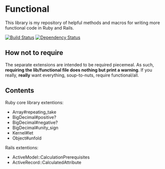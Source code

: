 # Functional

This library is my repository of helpful methods and macros for
writing more functional code in Ruby and Rails.

[![Build Status](https://secure.travis-ci.org/whittle/functional.png?branch=master)](http://travis-ci.org/whittle/functional)
[![Dependency Status](https://gemnasium.com/whittle/functional.png)](https://gemnasium.com/whittle/functional)

## How not to require

The separate extensions are intended to be required piecemeal. As
such, **requiring the lib/functional file does nothing but print a
warning**. If you really, __really__ want everything, soup-to-nuts,
require functional/all.

## Contents

Ruby core library extentions:

- Array#repeating_take
- BigDecimal#positive?
- BigDecimal#negative?
- BigDecimal#unity_sign
- Kernel#let
- Object#unfold

Rails extentions:

- ActiveModel::CalculationPrerequisites
- ActiveRecord::CalculatedAttribute

